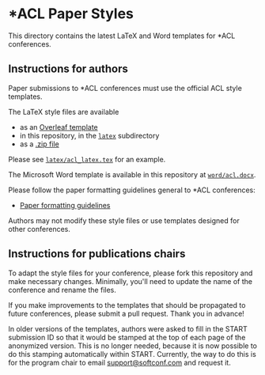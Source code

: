 # *ACL Paper Styles

This directory contains the latest LaTeX and Word templates for *ACL
conferences.

## Instructions for authors

Paper submissions to *ACL conferences must use the official ACL style
templates.

The LaTeX style files are available

- as an [Overleaf template](https://www.overleaf.com/read/crtcwgxzjskr)
- in this repository, in the [`latex`](https://github.com/acl-org/acl-style-files/blob/master/latex) subdirectory
- as a [.zip file](https://github.com/acl-org/acl-style-files/archive/refs/heads/master.zip)

Please see [`latex/acl_latex.tex`](https://github.com/acl-org/acl-style-files/blob/master/acl_latex.tex) for an example.

The Microsoft Word template is available in this repository at [`word/acl.docx`](https://github.com/acl-org/acl-style-files/blob/master/word/acl.docx).

Please follow the paper formatting guidelines general to *ACL
conferences:

- [Paper formatting guidelines](https://acl-org.github.io/ACLPUB/formatting.html)

Authors may not modify these style files or use templates designed for
other conferences.

## Instructions for publications chairs

To adapt the style files for your conference, please fork this repository and
make necessary changes. Minimally, you'll need to update the name of
the conference and rename the files.

If you make improvements to the templates that should be propagated to
future conferences, please submit a pull request. Thank you in
advance!

In older versions of the templates, authors were asked to fill in the
START submission ID so that it would be stamped at the top of each
page of the anonymized version. This is no longer needed, because it
is now possible to do this stamping automatically within
START. Currently, the way to do this is for the program chair to email
support@softconf.com and request it.
